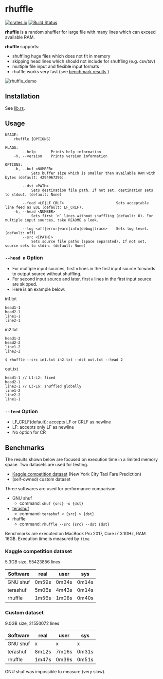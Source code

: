 # rhuffle

[![crates.io](https://img.shields.io/crates/v/rhuffle.svg)](https://crates.io/crates/rhuffle)
[![Build Status](https://travis-ci.org/ctylim/rhuffle.svg?branch=master)](https://travis-ci.org/ctylim/rhuffle)

**rhuffle** is a random shuffler for large file with many lines which can exceed available RAM.

**rhuffle** supports:
- shuffling huge files which does not fit in memory
- skipping head lines which should not include for shuffling (e.g. csv/tsv)
- multiple file input and flexible input formats
- rhuffle works very fast (see [benchmark results](#benchmarks).)

![rhuffle_demo](https://user-images.githubusercontent.com/10000776/85710260-0b52c900-b721-11ea-8669-974d41e56727.gif)

## Installation

See [lib.rs](https://lib.rs/install/rhuffle).

## Usage

```
USAGE:
    rhuffle [OPTIONS]

FLAGS:
        --help       Prints help information
    -V, --version    Prints version information

OPTIONS:
    -b, --buf <NUMBER>
            Sets buffer size which is smaller than available RAM with bytes (default: 4294967296).

        --dst <PATH>
            Sets destination file path. If not set, destination sets to stdout. (default: None)

        --feed <LF|LF_CRLF>                        Sets acceptable line feed as EOL (default: LF_CRLF).
    -h, --head <NUMBER>
            Sets first `n` lines without shuffling (default: 0). For multiple input sources, take README a look.

        --log <off|error|warn|info|debug|trace>    Sets log level. (default: off)
        --src <[PATH]>
            Sets source file paths (space separated). If not set, source sets to stdin. (default: None)
```

### `--head n` Option
- For multiple input sources, first `n` lines in the first input source forwards to output source without shuffling.
- For second input source and later, first `n` lines in the first input source are skipped.
- Here is an example below:

in1.txt
```
head1-1
head2-1
line1-1
line2-1
```

in2.txt
```
head1-2
head2-2
line1-2
line2-2
```

```
$ rhuffle --src in1.txt in2.txt --dst out.txt --head 2
```

out.txt
```
head1-1 // L1-L2: fixed
head2-1 
line2-1 // L3-L6: shuffled globally
line1-2
line2-2
line1-1
```

### `--feed` Option
- LF_CRLF(default): accepts LF or CRLF as newline
- LF: accepts only LF as newline
- No option for CR
 
## Benchmarks

The results shown below are focused on execution time in a limited memory space.
Two datasets are used for testing.

- [Kaggle competition dataset](https://www.kaggle.com/c/new-york-city-taxi-fare-prediction/data) (New York City Taxi Fare Prediction)
- (self-owned) custom dataset

Three softwares are used for performance comparison.

- GNU shuf 
    - command: `shuf {src} -o {dst}`
- [terashuf](https://github.com/alexandres/terashuf) 
    - command: `terashuf < {src} > {dst}`
- rhuffle
    - command: `rhuffle --src {src} --dst {dst}`

Benchmarks are executed on MacBook Pro 2017, Core i7 3.1GHz, RAM 16GB.
Execution time is measured by `time`.

### Kaggle competition dataset

5.3GB size, 55423856 lines

|Software|real|user|sys|
|---|---|---|---|
|GNU shuf|0m59s|0m34s|0m14s|
|terashuf|5m06s|4m43s|0m14s|
|rhuffle|1m56s|1m06s|0m40s|

### Custom dataset

9.0GB size, 21550072 lines

|Software|real|user|sys|
|---|---|---|---|
|GNU shuf|x|x|x|
|terashuf|8m12s|7m16s|0m31s|
|rhuffle|1m47s|0m39s|0m51s|

GNU shuf was impossible to measure (very slow).
